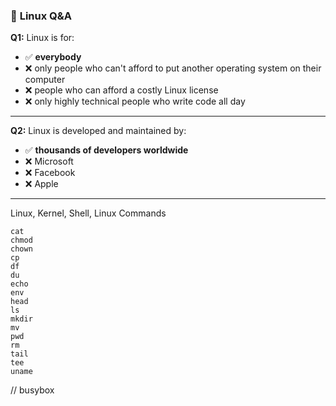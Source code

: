 ### 📖 **Linux Q\&A**

**Q1:** Linux is for:

* ✅ **everybody**
* ❌ only people who can't afford to put another operating system on their computer
* ❌ people who can afford a costly Linux license
* ❌ only highly technical people who write code all day

---

**Q2:** Linux is developed and maintained by:

* ✅ **thousands of developers worldwide**
* ❌ Microsoft
* ❌ Facebook
* ❌ Apple

---
Linux, Kernel, Shell, Linux Commands 
```
cat 
chmod 
chown
cp
df
du
echo 
env
head
ls
mkdir 
mv
pwd
rm
tail
tee
uname
```
// busybox
